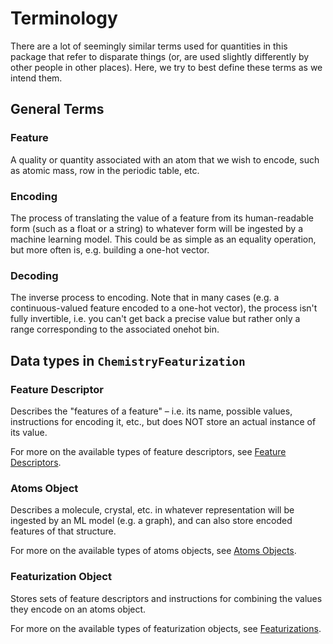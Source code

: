 # Terminology

There are a lot of seemingly similar terms used for quantities in this package that refer to disparate things (or, are used slightly differently by other people in other places). Here, we try to best define these terms as we intend them.

## General Terms

### Feature

A quality or quantity associated with an atom that we wish to encode, such as atomic mass, row in the periodic table, etc.

### Encoding

The process of translating the value of a feature from its human-readable form (such as a float or a string) to whatever form will be ingested by a machine learning model. This could be as simple as an equality operation, but more often is, e.g. building a one-hot vector.

### Decoding

The inverse process to encoding. Note that in many cases (e.g. a continuous-valued feature encoded to a one-hot vector), the process isn't fully invertible, i.e. you can't get back a precise value but rather only a range corresponding to the associated onehot bin.

## Data types in `ChemistryFeaturization`

### Feature Descriptor

Describes the "features of a feature" – i.e. its name, possible values, instructions for encoding it, etc., but does NOT store an actual instance of its value. 

For more on the available types of feature descriptors, see [Feature Descriptors](@ref).

### Atoms Object

Describes a molecule, crystal, etc. in whatever representation will be ingested by an ML model (e.g. a graph), and can also store encoded features of that structure. 

For more on the available types of atoms objects, see [Atoms Objects](@ref).

### Featurization Object

Stores sets of feature descriptors and instructions for combining the values they encode on an atoms object.

For more on the available types of featurization objects, see [Featurizations](@ref).
